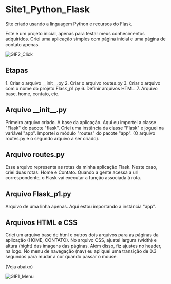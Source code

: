 # Site1_Python_Flask
Site criado usando a linguagem Python e recursos do Flask.

Este é um projeto inicial, apenas para testar meus conhecimentos adquiridos.
Criei uma aplicação simples com página inicial e uma página de contato apenas. 

![GIF2_Click](https://github.com/rafaelpaniago/Site1_Python_Flask/assets/115939524/dda846cc-75bc-432e-9f07-295d5b9aa000)

<h2>Etapas</h2>
1. Criar o arquivo __init__.py
2. Criar o arquivo routes.py
3. Criar o arquivo com o nome do projeto Flask_p1.py
6. Definir arquivos HTML.
7. Arquivo base, home, contato, etc.

<h2>Arquivo __init__.py</h2>
Primeiro arquivo criado. A base da aplicação.
Aqui eu importei a classe "Flask" do pacote "flask". 
Criei uma instância da classe "Flask" e joguei na variável "app".
Importei o módulo "routes" do pacote "app". (O arquivo routes.py é o segundo arquivo a ser criado).

<h2>Arquivo routes.py</h2>
Esse arquivo representa as rotas da minha aplicação Flask.
Neste caso, criei duas rotas: Home e Contato.
Quando a gente acessa a url correspondente, o Flask vai executar a função associada à rota.

<h2>Arquivo Flask_p1.py</h2>
Arquivo de uma linha apenas. Aqui estou importando a instância "app".

<h2>Arquivos HTML e CSS</h2>
Criei um arquivo base de html e outros dois arquivos para as páginas da aplicação (HOME, CONTATO).
No arquivo CSS, ajustei largura (width) e altura (hight) das imagens das páginas. 
Além disso, fiz ajustes no header, na logo.
No menu de navegação (nav) eu apliquei uma transição de 0.3 segundos para mudar a cor quando passar o mouse. 
<p>(Veja abaixo)

![GIF1_Menu](https://github.com/rafaelpaniago/Site1_Python_Flask/assets/115939524/9e13f55c-a5d7-442d-9638-1b43c6f8ec89)

